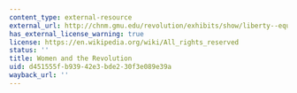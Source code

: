 ```yaml
---
content_type: external-resource
external_url: http://chnm.gmu.edu/revolution/exhibits/show/liberty--equality--fraternity/women-and-the-revolution
has_external_license_warning: true
license: https://en.wikipedia.org/wiki/All_rights_reserved
status: ''
title: Women and the Revolution
uid: d451555f-b939-42e3-bde2-30f3e089e39a
wayback_url: ''
---
```

